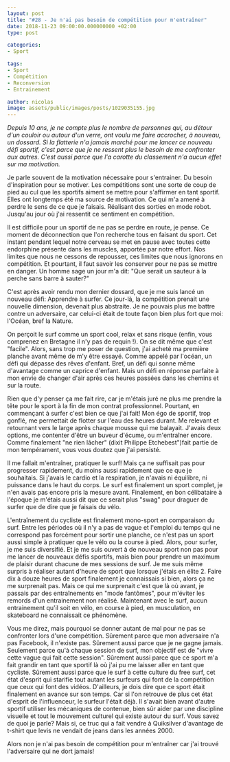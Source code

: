 ```yaml
---
layout: post
title: "#28 - Je n'ai pas besoin de compétition pour m'entraîner"
date: 2018-11-23 09:00:00.000000000 +02:00
type: post

categories:
- Sport

tags:
- Sport
- Compétition
- Reconversion
- Entrainement

author: nicolas
image: assets/public/images/posts/1029035155.jpg
---
```

<em>Depuis 10 ans, je ne compte plus le nombre de personnes qui, au détour d'un couloir ou autour d'un verre, ont voulu me faire accrocher, à nouveau, un dossard. Si la flatterie n'a jamais marché pour me lancer ce nouveau défi sportif, c'est parce que je ne ressent plus le besoin de me confronter aux autres. C'est aussi parce que l'a carotte du classement n'a aucun effet sur ma motivation.</em>

Je parle souvent de la motivation nécessaire pour s'entrainer. Du besoin d'inspiration pour se motiver. Les compétitions sont une sorte de coup de pied au cul que les sportifs aiment se mettre pour s'affirmer en tant sportif. Elles ont longtemps été ma source de motivation. Ce qui m'a amené à perdre le sens de ce que je faisais. Réalisant des sorties en mode robot. Jusqu'au jour où j'ai ressentit ce sentiment en compétition.

Il est difficile pour un sportif de ne pas se perdre en route, je pense. Ce moment de déconnection que l'on recherche tous en faisant du sport. Cet instant pendant lequel notre cerveau se met en pause avec toutes cette endorphine présente dans les muscles, apportée par notre effort. Nos limites que nous ne cessons de repousser, ces limites que nous ignorons en compétition. Et pourtant, il faut savoir les conserver pour ne pas se mettre en danger. Un homme sage un jour m'a dit: "Que serait un sauteur à la perche sans barre à sauter?"

C'est après avoir rendu mon dernier dossard, que je me suis lancé un nouveau défi: Apprendre à surfer. Ce jour-là, la compétition prenait une nouvelle dimension, devenait plus abstraite. Je ne pouvais plus me battre contre un adversaire, car celui-ci était de toute façon bien plus fort que moi: l'Océan, bref la Nature.

On perçoit le surf comme un sport cool, relax et sans risque (enfin, vous comprenez en Bretagne il n'y pas de requin !). On se dit même que c'est "facile". Alors, sans trop me poser de question, j'ai acheté ma première planche avant même de m'y être essayé. Comme appelé par l'océan, un défi qui dépasse des rêves d'enfant. Bref, un défi qui sonne même d'avantage comme un caprice d'enfant. Mais un défi en réponse parfaite à mon envie de changer d'air après ces heures passées dans les chemins et sur la route.

Rien que d'y penser ça me fait rire, car je m'étais juré ne plus me prendre la tête pour le sport à la fin de mon contrat professionnel. Pourtant, en commençant à surfer c'est bien ce que j'ai fait! Mon égo de sportif, trop gonflé, me permettait de flotter sur l'eau des heures durant. Me relevant et retournant vers le large après chaque mousse qui me balayait. J'avais deux options, me contenter d'être un buveur d'écume, ou m'entraîner encore. Comme finalement "ne rien lâcher" (dixit Philippe Etchebest")fait partie de mon tempérament, vous vous doutez que j'ai persisté.

Il me fallait m'entraîner, pratiquer le surf! Mais ça ne suffisait pas pour progresser rapidement, du moins aussi rapidement que ce que je souhaitais. Si j'avais le cardio et la respiration, je n'avais ni équilibre, ni puissance dans le haut du corps. Le surf est finalement un sport complet, je n'en avais pas encore pris la mesure avant. Finalement, en bon célibataire à l'époque je m'étais aussi dit que ce serait plus "swag" pour draguer de surfer que de dire que je faisais du vélo.

L'entraînement du cycliste est finalement mono-sport en comparaison du surf. Entre les périodes où il n'y a pas de vague et l'emploi du temps qui ne correspond pas forcément pour sortir une planche, ce n'est pas un sport aussi simple à pratiquer que le vélo ou la course à pied. Alors, pour surfer, je me suis diversifié. Et je me suis ouvert à de nouveau sport non pas pour me lancer de nouveaux défis sportifs, mais bien pour prendre un maximum de plaisir durant chacune de mes sessions de surf. Je me suis même surpris à réaliser autant d'heure de sport que lorsque j'étais en élite 2. Faire dix à douze heures de sport finalement je connaissais si bien, alors ça ne me surprenait pas. Mais ce qui me surprenait c'est que là où avant, je passais par des entraînements en "mode fantômes", pour m'éviter les remords d'un entrainement non réalisé. Maintenant avec le surf, aucun entrainement qu'il soit en vélo, en course à pied, en musculation, en skateboard ne connaissait ce phénomène.

Vous me direz, mais pourquoi se donner autant de mal pour ne pas se confronter lors d'une compétition. Sûrement parce que mon adversaire n'a pas Facebook, il n'existe pas. Sûrement aussi parce que je ne gagne jamais. Seulement parce qu'à chaque session de surf, mon objectif est de "vivre cette vague qui fait cette session". Sûrement aussi parce que ce sport m'a fait grandir en tant que sportif là où j'ai pu me laisser aller en tant que cycliste. Sûrement aussi parce que le surf à cette culture du free surf, cet état d'esprit qui starifie tout autant les surfeurs qui font de la compétition que ceux qui font des vidéos. D'ailleurs, je dois dire que ce sport était finalement en avance sur son temps. Car si l'on retrouve de plus cet état d'esprit de l'influenceur, le surfeur l'était déjà. Il s'avait bien avant d'autre sportif utiliser les mécaniques de contenue, bien sûr aider par une discipline visuelle et tout le mouvement culturel qui existe autour du surf. Vous savez de quoi je parle? Mais si, ce truc qui a fait vendre à Quiksilver d'avantage de t-shirt que levis ne vendait de jeans dans les années 2000.

Alors non je n'ai pas besoin de compétition pour m'entraîner car j'ai trouvé l'adversaire qui ne dort jamais!
